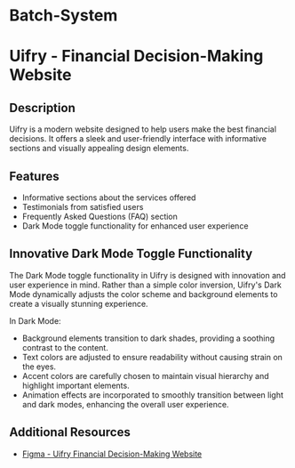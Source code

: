 # Batch-System


# Uifry - Financial Decision-Making Website

## Description
Uifry is a modern website designed to help users make the best financial decisions. It offers a sleek and user-friendly interface with informative sections and visually appealing design elements.

## Features
- Informative sections about the services offered
- Testimonials from satisfied users
- Frequently Asked Questions (FAQ) section
- Dark Mode toggle functionality for enhanced user experience

## Innovative Dark Mode Toggle Functionality
The Dark Mode toggle functionality in Uifry is designed with innovation and user experience in mind. Rather than a simple color inversion, Uifry's Dark Mode dynamically adjusts the color scheme and background elements to create a visually stunning experience.

In Dark Mode:
- Background elements transition to dark shades, providing a soothing contrast to the content.
- Text colors are adjusted to ensure readability without causing strain on the eyes.
- Accent colors are carefully chosen to maintain visual hierarchy and highlight important elements.
- Animation effects are incorporated to smoothly transition between light and dark modes, enhancing the overall user experience.

## Additional Resources
- [Figma - Uifry Financial Decision-Making Website](https://www.figma.com/community/file/1145991068621514311)

